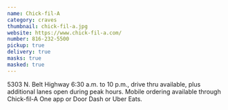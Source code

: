 ```yaml
---
name: Chick-fil-A
category: craves
thumbnail: chick-fil-a.jpg
website: https://www.chick-fil-a.com/
number: 816-232-5500
pickup: true
delivery: true
masks: true
masked: true
---
```

5303 N. Belt Highway 6:30 a.m. to 10 p.m., drive thru available, plus additional lanes open during peak hours. Mobile ordering available through Chick-fil-A One app or Door Dash or Uber Eats.